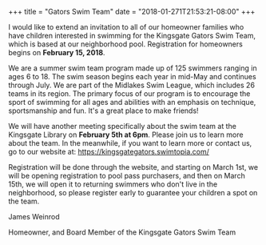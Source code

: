 +++
title = "Gators Swim Team"
date = "2018-01-271T21:53:21-08:00"
+++

I would like to extend an invitation to all of our homeowner families who have children interested in swimming for the Kingsgate Gators Swim Team, which is based at our neighborhood pool. Registration for homeowners begins on **February 15, 2018**.

We are a summer swim team program made up of 125 swimmers ranging in ages 6 to 18. The swim season begins each year in mid-May and continues through July. We are part of the Midlakes Swim League, which includes 26 teams in its region. The primary focus of our program is to encourage the sport of swimming for all ages and abilities with an emphasis on technique, sportsmanship and fun. It's a great place to make friends!

We will have another meeting specifically about the swim team at the Kingsgate Library on **February 5th at 6pm**. Please join us to learn more about the team. In the meanwhile, if you want to learn more or contact us, go to our website at: <https://kingsgategators.swimtopia.com/>

Registration will be done through the website, and starting on March 1st, we will be opening registration to pool pass purchasers, and then on March 15th, we will open it to returning swimmers who don't live in the neighborhood, so please register early to guarantee your children a spot on the team.

James Weinrod

Homeowner, and Board Member of the Kingsgate Gators Swim Team

